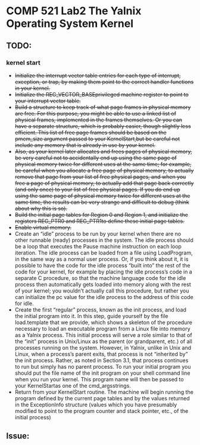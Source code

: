 # COMP 521 Lab2  The Yalnix Operating System Kernel
## TODO:
### kernel start
 - <del>Initialize the interrupt vector table entries for each type of interrupt, exception, or trap, by making 
 them point to the correct handler functions in your kernel.<del>
 - <del>Initialize the REG_VECTOR_BASEprivileged machine register to point to your interrupt vector table.<del>
 - <del>Build a structure to keep track of what page frames in physical memory are free. For this purpose,
 you might be able to use a linked list of physical frames, implemented in the frames themselves. Or
 you can have a separate structure, which is probably easier, though slightly less efficient. This list of
 free page frames should be based on the pmem_size argument passed to your KernelStart,but
 be careful not include any memory that is already in use by your kernel.<del>
 - <del>Also, as your kernel later allocates and frees pages of physical memory, be very careful not to accidentally
 end up using the same page of physical memory twice for different uses at the same time; for
 example, be careful when you allocate a free page of physical memory, to actually remove that page
 from your list of free physical pages, and when you free a page of physical memory, to actually add
 that page back correctly (and only once) to your list of free physical pages. If you do end up using
 the same page of physical memory twice for different uses at the same time, the results can be very
 strange and difficult to debug (think about why this is so).
 - <del>Build the initial page tables for Region 0 and Region 1, and initialize the registers REG_PTR0 and
 REG_PTR1to define these initial page tables.<del>
 - <del>Enable virtual memory.<del>
 - Create an “idle” process to be run by your kernel when there are no other runnable (ready) processes
 in the system. The idle process should be a loop that executes the Pause machine instruction on each
 loop iteration. The idle process can be loaded from a file using LoadProgram, in the same way as
 a normal user process. Or, if you think about it, it is possible to have the code for the idle process
 “built into” the rest of the code for your kernel, for example by placing the idle process’s code in a
 separate C procedure, so that the machine language code for the idle process then automatically gets
 loaded into memory along with the rest of your kernel; you wouldn’t actually call this procedure, but
 rather you can initialize the pc value for the idle process to the address of this code for idle.
 - Create the first “regular” process, known as the init process, and load the initial program into it. In
 this step, guide yourself by the file load.template that we provide, which shows a skeleton of
 the procedure necessary to load an executable program from a Linux file into memory as a Yalnix
 process. This initial process will serve a role similar to that of the “init” process in Unix/Linux as
 the parent (or grandparent, etc.) of all processes running on the system. However, in Yalnix, unlike
 in Unix and Linux, when a process’s parent exits, that process is not “inherited by” the init process.
 Rather, as noted in Section 3.1, that process continues to run but simply has no parent process. To
 run your initial program you should put the file name of the init program on your shell command line
 when you run your kernel. This program name will then be passed to your KernelStartas one of
 the cmd_argsstrings.
 - Return from your KernelStart routine. The machine will begin running the program defined by
 the current page tables and by the values returned in the ExceptionInfo structure (values which
 you have presumably modified to point to the program counter and stack pointer, etc., of the initial
 process)
## Issue:

